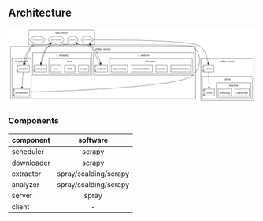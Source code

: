 Architecture
---

![architecture](images/architecture.png)

### Components

| component | software | 
| ------------- |:-------------:| 
| scheduler | scrapy | 
| downloader | scrapy | 
| extractor  | spray/scalding/scrapy | 
| analyzer  | spray/scalding/scrapy | 
| server  | spray | 
| client  | - | 

